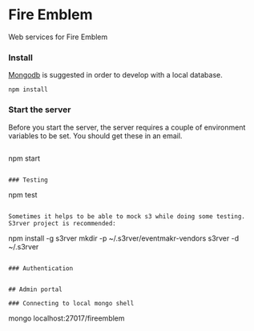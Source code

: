 Fire Emblem
==============
Web services for Fire Emblem

### Install
[Mongodb](https://www.mongodb.org/) is suggested in order to develop with a local database.
```
npm install
```

### Start the server
Before you start the server, the server requires a couple of environment variables to be set.  You should get these in an email.

```

```
npm start
```

### Testing
```
npm test
```

Sometimes it helps to be able to mock s3 while doing some testing.  S3rver project is recommended:

```
npm install -g s3rver
mkdir -p ~/.s3rver/eventmakr-vendors
s3rver -d ~/.s3rver
```

### Authentication


## Admin portal

### Connecting to local mongo shell
```
mongo localhost:27017/fireemblem
```


